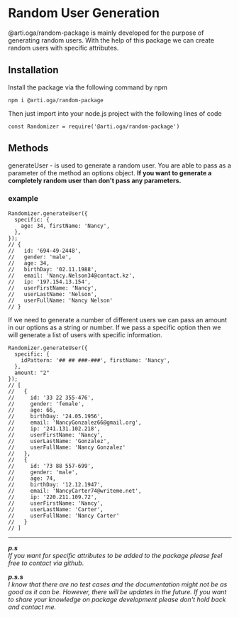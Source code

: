 # Random User Generation

@arti.oga/random-package is mainly developed for the purpose of generating random users. With the help of this package we can create random users with specific attributes.

## Installation

Install the package via the following command by npm

```
npm i @arti.oga/random-package
```

Then just import into your node.js project with the following lines of code

```
const Randomizer = require('@arti.oga/random-package')
```

## Methods

generateUser - is used to generate a random user. You are able to pass as a parameter of the method an options object.
**If you want to generate a completely random user than don't pass any parameters.**

### example

```
Randomizer.generateUser({
  specific: {
    age: 34, firstName: 'Nancy',
  },
});
// {
//   id: '694-49-2448',
//   gender: 'male',
//   age: 34,
//   birthDay: '02.11.1988',
//   email: 'Nancy.Nelson34@contact.kz',
//   ip: '197.154.13.154',
//   userFirstName: 'Nancy',
//   userLastName: 'Nelson',
//   userFullName: 'Nancy Nelson'
// }
```

If we need to generate a number of different users we can pass an amount in our options as a string or number. If we pass a specific option then we will generate a list of users with specific information.

```
Randomizer.generateUser({
  specific: {
    idPattern: '## ## ###-###', firstName: 'Nancy',
  },
  amount: "2"
});
// [
//   {
//     id: '33 22 355-476',
//     gender: 'female',
//     age: 66,
//     birthDay: '24.05.1956',
//     email: 'NancyGonzalez66@gmail.org',
//     ip: '241.131.102.218',
//     userFirstName: 'Nancy',
//     userLastName: 'Gonzalez',
//     userFullName: 'Nancy Gonzalez'
//   },
//   {
//     id: '73 88 557-699',
//     gender: 'male',
//     age: 74,
//     birthDay: '12.12.1947',
//     email: 'NancyCarter74@writeme.net',
//     ip: '220.211.109.72',
//     userFirstName: 'Nancy',
//     userLastName: 'Carter',
//     userFullName: 'Nancy Carter'
//   }
// ]
```

---

**_p.s_** \
_If you want for specific attributes to be added to the package please feel free to contact via github._

**_p.s.s_**\
_I know that there are no test cases and the documentation might not be as good as it can be. However, there will be updates in the future. If you want to share your knowledge on package development please don't hold back and contact me._
